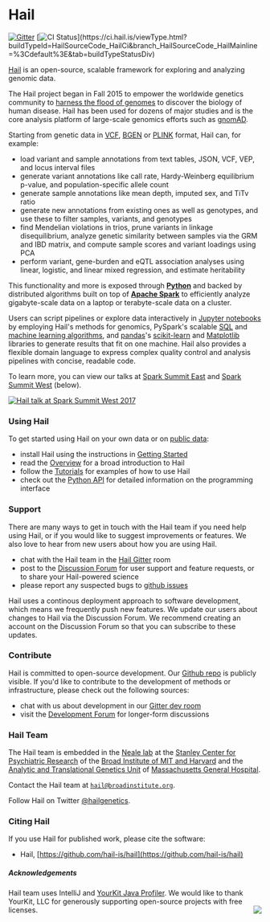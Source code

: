 # Hail

[![Gitter](https://badges.gitter.im/hail-is/hail.svg)](https://gitter.im/hail-is/hail?utm_source=badge&utm_medium=badge&utm_campaign=pr-badge) [![CI Status](https://ci.hail.is/app/rest/builds/buildType:(id:HailSourceCode_HailCi)/statusIcon)](https://ci.hail.is/viewType.html?buildTypeId=HailSourceCode_HailCi&branch_HailSourceCode_HailMainline=%3Cdefault%3E&tab=buildTypeStatusDiv)

[Hail](https://hail.is) is an open-source, scalable framework for exploring and analyzing genomic data. 

The Hail project began in Fall 2015 to empower the worldwide genetics community to [harness the flood of genomes](https://www.broadinstitute.org/blog/harnessing-flood-scaling-data-science-big-genomics-era) to discover the biology of human disease. Hail has been used for dozens of major studies and is the core analysis platform of large-scale genomics efforts such as [gnomAD](http://gnomad.broadinstitute.org/).

Starting from genetic data in [VCF](https://samtools.github.io/hts-specs/VCFv4.2.pdf), [BGEN](http://www.well.ox.ac.uk/~gav/bgen_format/bgen_format_v1.2.html) or [PLINK](https://www.cog-genomics.org/plink2/formats) format, Hail can, for example:

 - load variant and sample annotations from text tables, JSON, VCF, VEP, and locus interval files
 - generate variant annotations like call rate, Hardy-Weinberg equilibrium p-value, and population-specific allele count
 - generate sample annotations like mean depth, imputed sex, and TiTv ratio
 - generate new annotations from existing ones as well as genotypes, and use these to filter samples, variants, and genotypes
 - find Mendelian violations in trios, prune variants in linkage disequilibrium, analyze genetic similarity between samples via the GRM and IBD matrix, and compute sample scores and variant loadings using PCA
 - perform variant, gene-burden and eQTL association analyses using linear, logistic, and linear mixed regression, and estimate heritability

This functionality and more is exposed through **[Python](https://www.python.org/)** and backed by distributed algorithms built on top of **[Apache Spark](https://spark.apache.org/docs/latest/index.html)** to efficiently analyze gigabyte-scale data on a laptop or terabyte-scale data on a cluster. 

Users can script pipelines or explore data interactively in [Jupyter notebooks](http://jupyter.org/) by employing Hail's methods for genomics, PySpark's scalable [SQL](https://spark.apache.org/docs/latest/sql-programming-guide.html) and [machine learning algorithms](https://spark.apache.org/docs/latest/ml-guide.html), and [pandas](http://pandas.pydata.org/)'s [scikit-learn](http://scikit-learn.org/stable/) and [Matplotlib](https://matplotlib.org/) libraries to generate results that fit on one machine. Hail also provides a flexible domain language to express complex quality control and analysis pipelines with concise, readable code.

To learn more, you can view our talks at [Spark Summit East](https://spark-summit.org/east-2017/events/scaling-genetic-data-analysis-with-apache-spark/) and [Spark Summit West](https://spark-summit.org/2017/events/scaling-genetic-data-analysis-with-apache-spark/) (below).

[![Hail talk at Spark Summit West 2017](https://storage.googleapis.com/hail-common/hail_spark_summit_west.png)](https://www.youtube.com/watch?v=pyeQusIN5Ao&list=PLlMMtlgw6qNjROoMNTBQjAcdx53kV50cS)

### Using Hail

To get started using Hail on your own data or on [public data](https://console.cloud.google.com/storage/browser/genomics-public-data/):

- install Hail using the instructions in [Getting Started](https://hail.is/hail/getting_started.html)
- read the [Overview](https://hail.is/hail/overview.html) for a broad introduction to Hail
- follow the [Tutorials](https://hail.is/hail/tutorials-landing.html) for examples of how to use Hail
- check out the [Python API](https://hail.is/hail/api.html) for detailed information on the programming interface

### Support

There are many ways to get in touch with the Hail team if you need help using Hail, or if you would like to suggest improvements or features. We also love to hear from new users about how you are using Hail.

- chat with the Hail team in the [Hail Gitter](https://gitter.im/hail-is/hail) room
- post to the [Discussion Forum](http://discuss.hail.is) for user support and feature requests, or to share your Hail-powered science 
- please report any suspected bugs to [github issues](https://github.com/hail-is/hail/issues)

Hail uses a continous deployment approach to software development, which means we frequently push new features. We update our users about changes to Hail via the Discussion Forum. We recommend creating an account on the Discussion Forum so that you can subscribe to these updates.

### Contribute

Hail is committed to open-source development. Our [Github repo](https://github.com/hail-is/hail) is publicly visible. If you'd like to contribute to the development of methods or infrastructure, please check out the following sources: 

- chat with us about development in our [Gitter dev room](https://gitter.im/hail-is/hail-dev)
- visit the [Development Forum](http://dev.hail.is) for longer-form discussions
<!--- - read [this post]() (coming soon!) for tips on submitting a successful Pull Request to our repository --->


### Hail Team

The Hail team is embedded in the [Neale lab](https://nealelab.squarespace.com/) at the [Stanley Center for Psychiatric Research](http://www.broadinstitute.org/scientific-community/science/programs/psychiatric-disease/stanley-center-psychiatric-research/stanle) of the [Broad Institute of MIT and Harvard](http://www.broadinstitute.org) and the [Analytic and Translational Genetics Unit](https://www.atgu.mgh.harvard.edu/) of [Massachusetts General Hospital](http://www.massgeneral.org/).

Contact the Hail team at
<a href="mailto:hail@broadinstitute.org"><code>hail@broadinstitute.org</code></a>.

Follow Hail on Twitter <a href="https://twitter.com/hailgenetics">@hailgenetics</a>.

### Citing Hail

If you use Hail for published work, please cite the software:

 - Hail, [https://github.com/hail-is/hail](https://github.com/hail-is/hail)

##### Acknowledgements

Hail team uses IntelliJ and <a
href="https://www.yourkit.com/java/profiler/">YourKit Java
Profiler</a>.  We would like to thank
YourKit, LLC for generously supporting open-source
projects with free licenses.  <img
src="https://www.yourkit.com/images/yklogo.png" align="right" />

